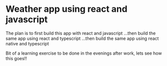 # Weather app using react and javascript

The plan is to first build this app with react and javascript
...then build the same app using react and typescript
...then build the same app using react native and typescript

Bit of a learning exercise to be done in the evenings after work, lets see how this goes!!